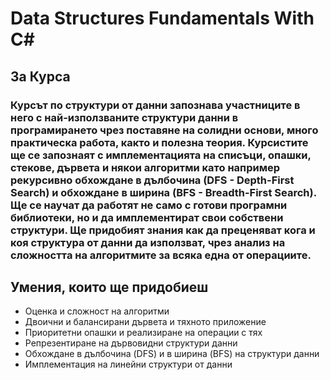 # Data Structures Fundamentals With C#
## За Курса
### Курсът по структури от данни запознава участниците в него с най-използваните структури данни в програмирането чрез поставяне на солидни основи, много практическа работа, както и полезна теория. Курсистите ще се запознаят с имплементацията на списъци, опашки, стекове, дървета и някои алгоритми като например рекурсивно обхождане в дълбочина (DFS - Depth-First Search) и обхождане в ширина (BFS - Breadth-First Search). Ще се научат да работят не само с готови програмни библиотеки, но и да имплементират свои собствени структури. Ще придобият знания как да преценяват кога и коя структура от данни да използват, чрез анализ на сложността на алгоритмите за всяка една от операциите.

## Умения, които ще придобиеш
- Оценка и сложност на алгоритми
- Двоични и балансирани дървета и тяхното приложение
- Приоритетни опашки и реализиране на операции с тях
- Репрезентиране на дървовидни структури данни
- Обхождане в дълбочина (DFS) и в ширина (BFS) на структури данни
- Имплементация на линейни структури от данни
